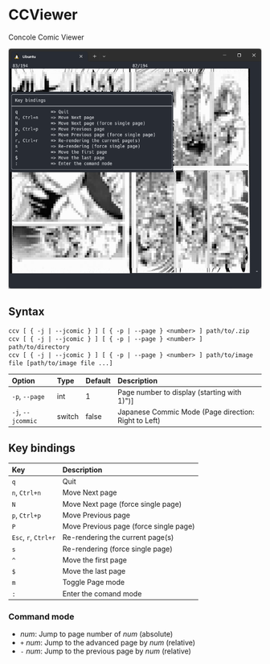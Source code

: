 # CCViewer
Concole Comic Viewer

![sample](docs/img/001.png)

## Syntax

```
ccv [ { -j | --jcomic } ] [ { -p | --page } <number> ] path/to/.zip
ccv [ { -j | --jcomic } ] [ { -p | --page } <number> ] path/to/directory
ccv [ { -j | --jcomic } ] [ { -p | --page } <number> ] path/to/image file [path/to/image file ...]
```

| Option            | Type    | Default | Description                                          |
|:------------------|:--------|:--------|:-----------------------------------------------------|
| `-p`, `--page`    | int     | 1       | Page number to display (starting with 1)")]          |
| `-j`, `--jcommic` | switch  | false   | Japanese Commic Mode (Page direction: Right to Left) |


## Key bindings

| Key                  | Description                                   |
|:---------------------|:----------------------------------------------|
| `q`                  | Quit                                          |
| `n`, `Ctrl+n`        | Move Next page                                |
| `N`                  | Move Next page (force single page)            |
| `p`, `Ctrl+p`        | Move Previous page                            |
| `P`                  | Move Previous page (force single page)        |
| `Esc`, `r`, `Ctrl+r` | Re-rendering the current page(s)              |
| `s`                  | Re-rendering (force single page)              |
| `^`                  | Move the first page                           |
| `$`                  | Move the last page                            |
| `m`                  | Toggle Page mode                              |
| `:`                  | Enter the comand mode                         |

### Command mode

- _num_: Jump to page number of _num_ (absolute)
- `+` _num_: Jump to the advanced page by _num_ (relative)
- `-` _num_: Jump to the previous page by _num_ (relative)

